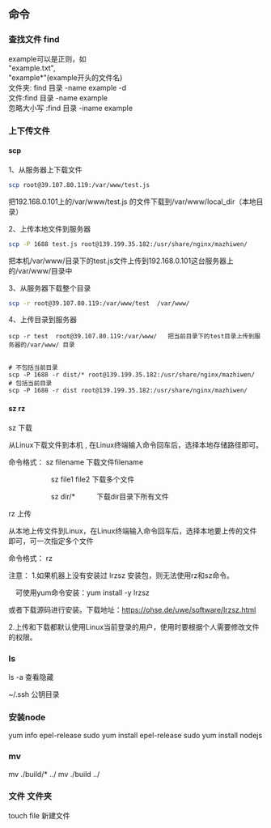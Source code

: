 
## 命令

### 查找文件 find

example可以是正则，如  
"example.txt",  
"example*"(example开头的文件名)  
文件夹: find 目录 -name example  -d  
文件:find 目录 -name example  
忽略大小写 :find 目录 -iname example

### 上下传文件

#### scp

1、从服务器上下载文件

```sh
scp root@39.107.80.119:/var/www/test.js
```

把192.168.0.101上的/var/www/test.js 的文件下载到/var/www/local_dir（本地目录）

2、上传本地文件到服务器

```sh
scp -P 1688 test.js root@139.199.35.182:/usr/share/nginx/mazhiwen/

```

把本机/var/www/目录下的test.js文件上传到192.168.0.101这台服务器上的/var/www/目录中

3、从服务器下载整个目录

```sh
scp -r root@39.107.80.119:/var/www/test  /var/www/  
```

4、上传目录到服务器

```
scp -r test  root@39.107.80.119:/var/www/   把当前目录下的test目录上传到服务器的/var/www/ 目录


# 不包括当前目录
scp -P 1688 -r dist/* root@139.199.35.182:/usr/share/nginx/mazhiwen/
# 包括当前目录
scp -P 1688 -r dist root@139.199.35.182:/usr/share/nginx/mazhiwen/
```

#### sz rz

sz  下载

从Linux下载文件到本机 , 在Linux终端输入命令回车后，选择本地存储路径即可。

命令格式：    sz filename   下载文件filename

　　　　　　sz file1 file2   下载多个文件

　　　　　　sz dir/*　　　下载dir目录下所有文件

rz   上传

从本地上传文件到Linux，在Linux终端输入命令回车后，选择本地要上传的文件即可，可一次指定多个文件

命令格式：    rz

注意：
1.如果机器上没有安装过 lrzsz 安装包，则无法使用rz和sz命令。

　可使用yum命令安装：yum install -y lrzsz

   或者下载源码进行安装。下载地址：<https://ohse.de/uwe/software/lrzsz.html>

2.上传和下载都默认使用Linux当前登录的用户，使用时要根据个人需要修改文件的权限。

### ls

ls -a 查看隐藏

~/.ssh 公钥目录

### 安装node

 yum info epel-release
 sudo yum install epel-release
 sudo yum install nodejs

### mv

mv ./build/* ../
mv ./build ../

### 文件 文件夹

touch file 新建文件
